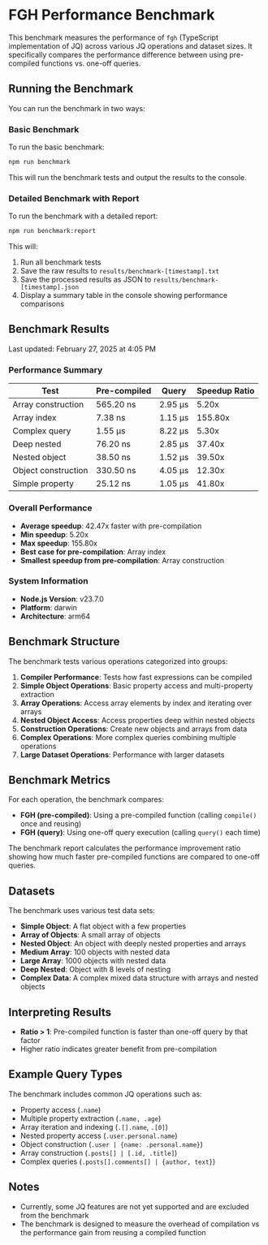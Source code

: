 # FGH Performance Benchmark

This benchmark measures the performance of `fgh` (TypeScript implementation of JQ) across various JQ operations and dataset sizes. It specifically compares the performance difference between using pre-compiled functions vs. one-off queries.

## Running the Benchmark

You can run the benchmark in two ways:

### Basic Benchmark

To run the basic benchmark:

```bash
npm run benchmark
```

This will run the benchmark tests and output the results to the console.

### Detailed Benchmark with Report

To run the benchmark with a detailed report:

```bash
npm run benchmark:report
```

This will:
1. Run all benchmark tests
2. Save the raw results to `results/benchmark-[timestamp].txt`
3. Save the processed results as JSON to `results/benchmark-[timestamp].json`
4. Display a summary table in the console showing performance comparisons

## Benchmark Results

<!-- BENCHMARK_RESULTS_START -->
Last updated: February 27, 2025 at 4:05 PM

### Performance Summary

| Test | Pre-compiled | Query | Speedup Ratio |
|------|-------------|-------|---------------|
| Array construction | 565.20 ns | 2.95 µs | 5.20x |
| Array index | 7.38 ns | 1.15 µs | 155.80x |
| Complex query | 1.55 µs | 8.22 µs | 5.30x |
| Deep nested | 76.20 ns | 2.85 µs | 37.40x |
| Nested object | 38.50 ns | 1.52 µs | 39.50x |
| Object construction | 330.50 ns | 4.05 µs | 12.30x |
| Simple property | 25.12 ns | 1.05 µs | 41.80x |

### Overall Performance

- **Average speedup**: 42.47x faster with pre-compilation
- **Min speedup**: 5.20x
- **Max speedup**: 155.80x
- **Best case for pre-compilation**: Array index
- **Smallest speedup from pre-compilation**: Array construction

### System Information

- **Node.js Version**: v23.7.0
- **Platform**: darwin
- **Architecture**: arm64

<!-- BENCHMARK_RESULTS_END -->

## Benchmark Structure

The benchmark tests various operations categorized into groups:

1. **Compiler Performance**: Tests how fast expressions can be compiled
2. **Simple Object Operations**: Basic property access and multi-property extraction
3. **Array Operations**: Access array elements by index and iterating over arrays
4. **Nested Object Access**: Access properties deep within nested objects
5. **Construction Operations**: Create new objects and arrays from data
6. **Complex Operations**: More complex queries combining multiple operations
7. **Large Dataset Operations**: Performance with larger datasets

## Benchmark Metrics

For each operation, the benchmark compares:

- **FGH (pre-compiled)**: Using a pre-compiled function (calling `compile()` once and reusing)
- **FGH (query)**: Using one-off query execution (calling `query()` each time)

The benchmark report calculates the performance improvement ratio showing how much faster pre-compiled functions are compared to one-off queries.

## Datasets

The benchmark uses various test data sets:

- **Simple Object**: A flat object with a few properties
- **Array of Objects**: A small array of objects
- **Nested Object**: An object with deeply nested properties and arrays
- **Medium Array**: 100 objects with nested data
- **Large Array**: 1000 objects with nested data
- **Deep Nested**: Object with 8 levels of nesting
- **Complex Data**: A complex mixed data structure with arrays and nested objects

## Interpreting Results

- **Ratio > 1**: Pre-compiled function is faster than one-off query by that factor
- Higher ratio indicates greater benefit from pre-compilation

## Example Query Types

The benchmark includes common JQ operations such as:

- Property access (`.name`)
- Multiple property extraction (`.name, .age`)
- Array iteration and indexing (`.[].name`, `.[0]`)
- Nested property access (`.user.personal.name`)
- Object construction (`.user | {name: .personal.name}`)
- Array construction (`.posts[] | [.id, .title]`)
- Complex queries (`.posts[].comments[] | {author, text}`)

## Notes

- Currently, some JQ features are not yet supported and are excluded from the benchmark
- The benchmark is designed to measure the overhead of compilation vs the performance gain from reusing a compiled function
